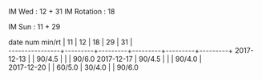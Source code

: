 IM Wed      : 12 + 31
IM Rotation : 18

IM Sun      : 11 + 29

date num min/rt |    11   |    12   |    18   |    29   |    31   |   
----------------+---------+---------+---------+---------+---------+
2017-12-13      |         |  90/4.5 |         |         |  90/6.0
2017-12-17      |  90/4.5 |         |         |  90/4.0 |        
2017-12-20      |         |  60/5.0 |  30/4.0 |         |  90/6.0

